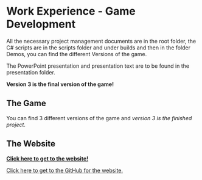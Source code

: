 # Work Experience - Game Development

All the necessary project management documents are in the root folder, the C# scripts are in the scripts folder and under builds and then in the folder Demos, you can find the different Versions of the game.

The PowerPoint presentation and presentation text are to be found in the presentation folder.

**Version 3 is the final version of the game!**

## The Game

You can find 3 different versions of the game and *version 3 is the finished project*.

## The Website

[**Click here to get to the website!**](https://unity-website.netlify.app/)

[Click here to get to the GitHub for the website.](https://github.com/Nykage/unity-website)